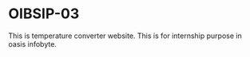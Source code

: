 # OIBSIP-03
This is temperature converter website. This is for internship purpose in oasis infobyte.
